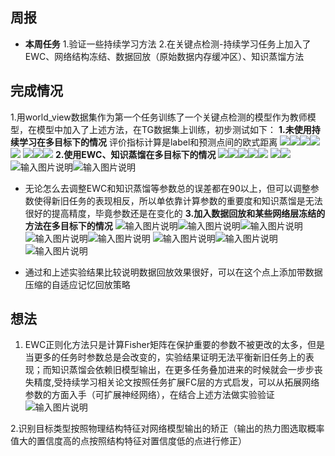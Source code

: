 ﻿## 周报
 -  **本周任务** 
 1.验证一些持续学习方法
 2.在关键点检测-持续学习任务上加入了EWC、网络结构冻结、数据回放（原始数据内存缓冲区）、知识蒸馏方法
 

## 完成情况

 1.用world_view数据集作为第一个任务训练了一个关键点检测的模型作为教师模型，在模型中加入了上述方法，在TG数据集上训练，初步测试如下：
 **1.未使用持续学习在多目标下的情况**
 评价指标计算是label和预测点间的欧式距离
 ![](/2025/2025.3.16/img/1.bmp)![](/2025/2025.3.16/img/2.bmp)![](/2025/2025.3.16/img/3.bmp)![](/2025/2025.3.16/img/4.bmp)![](/2025/2025.3.16/img/5.bmp)
 ![](/2025/2025.3.16/img/6.bmp)![](/2025/2025.3.16/img/7.bmp)![](/2025/2025.3.16/img/8.bmp)
  **2.使用EWC、知识蒸馏在多目标下的情况**
  ![](/2025/2025.3.16/img/9.bmp)![](/2025/2025.3.16/img/10.bmp)![](/2025/2025.3.16/img/11.bmp)![](/2025/2025.3.16/img/12.bmp)![](/2025/2025.3.16/img/13.bmp)
  ![](/2025/2025.3.16/img/14.bmp)![](/2025/2025.3.16/img/15.bmp)![输入图片说明](/2025/2025.3.16/img/16.bmp)![输入图片说明](/2025/2025.3.16/img/17.bmp)
  
  
 - 无论怎么去调整EWC和知识蒸馏等参数总的误差都在90以上，但可以调整参数使得新旧任务的表现相反，所以单依靠计算参数的重要度和知识蒸馏是无法很好的提高精度，毕竟参数还是在变化的
  **3.加入数据回放和某些网络层冻结的方法在多目标下的情况**
  ![输入图片说明](/2025/2025.3.16/img/18.bmp)![输入图片说明](/2025/2025.3.16/img/19.bmp)![输入图片说明](/2025/2025.3.16/img/20.bmp)![输入图片说明](/2025/2025.3.16/img/21.bmp)![输入图片说明](/2025/2025.3.16/img/22.bmp)
  ![输入图片说明](/2025/2025.3.16/img/23.bmp)![输入图片说明](/2025/2025.3.16/img/24.bmp)![输入图片说明](/2025/2025.3.16/img/25.bmp)
  
 - 通过和上述实验结果比较说明数据回放效果很好，可以在这个点上添加带数据压缩的自适应记忆回放策略

## 想法

 1. EWC正则化方法只是计算Fisher矩阵在保护重要的参数不被更改的太多，但是当更多的任务时参数总是会改变的，实验结果证明无法平衡新旧任务上的表现；而知识蒸馏会依赖旧模型输出，在更多任务叠加进来的时候就会一步步丧失精度,受持续学习相关论文按照任务扩展FC层的方式启发，可以从拓展网络参数的方面入手（可扩展神经网络），在结合上述方法做实验验证
 ![输入图片说明](/2025/2025.3.16/img/26.bmp)

 2.识别目标类型按照物理结构特征对网络模型输出的矫正（输出的热力图选取概率值大的置信度高的点按照结构特征对置信度低的点进行修正）

  


 


